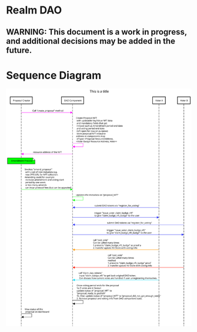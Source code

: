 # Realm DAO 

## **WARNING:** This document is a work in progress, and additional decisions may be added in the future.


# Sequence Diagram
![DAO_Realm256](DAO_Realm256.svg)

